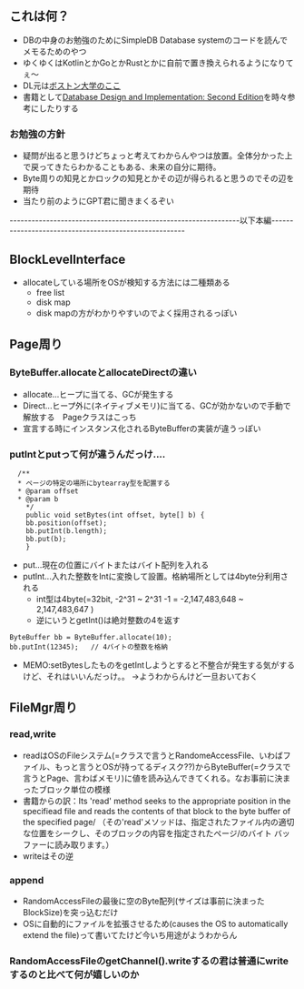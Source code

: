 
## これは何？

* DBの中身のお勉強のためにSimpleDB Database systemのコードを読んでメモるためのやつ
* ゆくゆくはKotlinとかGoとかRustとかに自前で置き換えられるようになりてぇ〜
* DL元は[ボストン大学のここ](http://cs.bc.edu/~sciore/simpledb/)
* 書籍として[Database Design and Implementation: Second Edition](https://www.amazon.co.jp/Database-Design-Implementation-Data-Centric-Applications/dp/3030338355)を時々参考にしたりする

### お勉強の方針

* 疑問が出ると思うけどちょっと考えてわからんやつは放置。全体分かった上で戻ってきたらわかることもある、未来の自分に期待。
* Byte周りの知見とかロックの知見とかその辺が得られると思うのでその辺を期待
* 当たり前のようにGPT君に聞きまくるぞい

---------------------------------------------------------------以下本編------------------------------------------------------

## BlockLevelInterface

* allocateしている場所をOSが検知する方法には二種類ある
  * free list
  * disk map
  * disk mapの方がわかりやすいのでよく採用されるっぽい

## Page周り

### ByteBuffer.allocateとallocateDirectの違い
  * allocate...ヒープに当てる、GCが発生する
  * Direct...ヒープ外に(ネイティブメモリ)に当てる、GCが効かないので手動で解放する　Pageクラスはこっち
  * 宣言する時にインスタンス化されるByteBufferの実装が違うっぽい

### putIntとputって何が違うんだっけ....

```Pageクラス
  /**
  * ページの特定の場所にbytearray型を配置する
  * @param offset
  * @param b
    */
    public void setBytes(int offset, byte[] b) {
    bb.position(offset);
    bb.putInt(b.length);
    bb.put(b);
    }
```

* put...現在の位置にバイトまたはバイト配列を入れる
* putInt...入れた整数をIntに変換して設置。格納場所としては4byte分利用される
  * int型は4byte(=32bit, -2^31 ~ 2^31 -1 = -2,147,483,648 ~ 2,147,483,647 )
  * 逆にいうとgetInt()は絶対整数の4を返す

```
ByteBuffer bb = ByteBuffer.allocate(10);
bb.putInt(12345);   // 4バイトの整数を格納
```

* MEMO:setBytesしたものをgetIntしようとすると不整合が発生する気がするけど、それはいいんだっけ。。 →ようわからんけど一旦おいておく

## FileMgr周り

### read,write
* readはOSのFileシステム(=クラスで言うとRandomeAccessFile、いわばファイル、もっと言うとOSが持ってるディスク??)からByteBuffer(=クラスで言うとPage、言わばメモリ)に値を読み込んできてくれる。なお事前に決まったブロック単位の模様
* 書籍からの訳：Its 'read' method seeks to the appropriate position in the specifiead file and reads the contents of that block to the byte buffer of the specified page/
（その'read'メソッドは、指定されたファイル内の適切な位置をシークし、そのブロックの内容を指定されたページ/のバイト バッファーに読み取ります。）
* writeはその逆

### append
* RandomAccessFileの最後に空のByte配列(サイズは事前に決まったBlockSize)を突っ込むだけ
* OSに自動的にファイルを拡張させるため(causes the OS to automatically extend the file)って書いてたけど今いち用途がようわからん

### RandomAccessFileのgetChannel().writeするの君は普通にwriteするのと比べて何が嬉しいのか